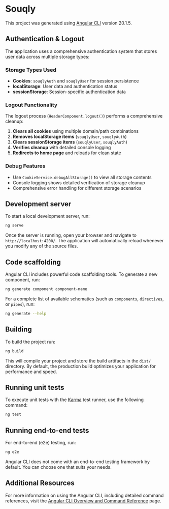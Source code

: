 # Souqly

This project was generated using [Angular CLI](https://github.com/angular/angular-cli) version 20.1.5.

## Authentication & Logout

The application uses a comprehensive authentication system that stores user data across multiple storage types:

### Storage Types Used
- **Cookies**: `souqlyAuth` and `souqlyUser` for session persistence
- **localStorage**: User data and authentication status
- **sessionStorage**: Session-specific authentication data

### Logout Functionality
The logout process (`HeaderComponent.logout()`) performs a comprehensive cleanup:

1. **Clears all cookies** using multiple domain/path combinations
2. **Removes localStorage items** (`souqlyUser`, `souqlyAuth`)
3. **Clears sessionStorage items** (`souqlyUser`, `souqlyAuth`)
4. **Verifies cleanup** with detailed console logging
5. **Redirects to home page** and reloads for clean state

### Debug Features
- Use `CookieService.debugAllStorage()` to view all storage contents
- Console logging shows detailed verification of storage cleanup
- Comprehensive error handling for different storage scenarios

## Development server

To start a local development server, run:

```bash
ng serve
```

Once the server is running, open your browser and navigate to `http://localhost:4200/`. The application will automatically reload whenever you modify any of the source files.

## Code scaffolding

Angular CLI includes powerful code scaffolding tools. To generate a new component, run:

```bash
ng generate component component-name
```

For a complete list of available schematics (such as `components`, `directives`, or `pipes`), run:

```bash
ng generate --help
```

## Building

To build the project run:

```bash
ng build
```

This will compile your project and store the build artifacts in the `dist/` directory. By default, the production build optimizes your application for performance and speed.

## Running unit tests

To execute unit tests with the [Karma](https://karma-runner.github.io) test runner, use the following command:

```bash
ng test
```

## Running end-to-end tests

For end-to-end (e2e) testing, run:

```bash
ng e2e
```

Angular CLI does not come with an end-to-end testing framework by default. You can choose one that suits your needs.

## Additional Resources

For more information on using the Angular CLI, including detailed command references, visit the [Angular CLI Overview and Command Reference](https://angular.dev/tools/cli) page.
